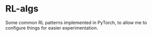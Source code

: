 # RL-algs

Some common RL patterns implemented in PyTorch, to allow me to configure things for easier experimentation.
